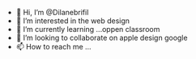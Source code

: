 - 👋 Hi, I’m @Dilanebrifil
- 👀 I’m interested in the web design
- 🌱 I’m currently learning ...oppen classroom
- 💞️ I’m looking to collaborate on apple design google
- 📫 How to reach me ...

<!---
Dilanebrifil/Dilanebrifil is a ✨ special ✨ repository because its `README.md` (this file) appears on your GitHub profile.
You can click the Preview link to take a look at your changes.
--->
